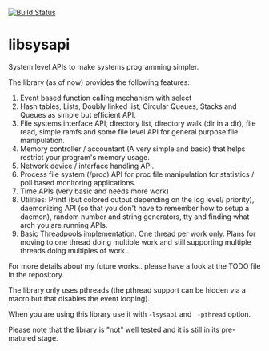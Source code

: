 
[![Build Status](https://travis-ci.org/DevNaga/libsysapi.svg?branch=master)](https://travis-ci.org/DevNaga/libsysapi/)


# libsysapi
System level APIs to make systems programming simpler.

The library (as of now) provides the following features:

1. Event based function calling mechanism with select
2. Hash tables, Lists, Doubly linked list, Circular Queues, Stacks and Queues as simple but efficient API.
3. File systems interface API, directory list, directory walk (dir in a dir), file read, simple ramfs and some file level API for general purpose file manipulation.
4. Memory controller / accountant (A very simple and basic) that helps restrict your program's memory usage.
5. Network device / interface handling API.
6. Process file system (/proc) API for proc file manipulation for statistics / poll based monitoring applications.
7. Time APIs (very basic and needs more work)
8. Utilities: Printf (but colored output depending on the log level/ priority), daemonizing API (so that you don't have to remember how to setup a daemon), random number and string generators, tty and finding what arch you are running APIs.
9. Basic Threadpools implementation. One thread per work only. Plans for moving to one thread doing multiple work and still
supporting multiple threads doing multiples of work..

For more details about my future works.. please have a look at the TODO file in the repository.

The library only uses pthreads (the pthread support can be hidden via a
macro but that disables the event looping).

When you are using this library use it with ``` -lsysapi ``` and ``` -pthread``` option.

Please note that the library is "not" well tested and it is still in its pre-matured stage.

